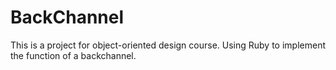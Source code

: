 BackChannel
===========

This is a project for object-oriented design course. Using Ruby to implement the function of a backchannel.



